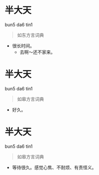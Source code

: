 # 半大天
bun5 da6 tin1
> 如东方言词典
- 很长时间。
  - 去啊～还不家来。

# 半大天
bun5 da6 tin1
> 如皋方言词典
- 好久。

# 半大天
bun5 da6 tin1
> 如皋方言词典
- 等待很久。感觉心焦、不耐烦、有责怪义。
